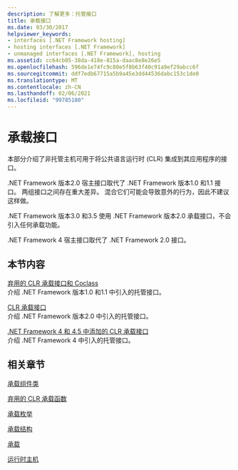 ```yaml
---
description: 了解更多：托管接口
title: 承载接口
ms.date: 03/30/2017
helpviewer_keywords:
- interfaces [.NET Framework hosting]
- hosting interfaces [.NET Framework]
- unmanaged interfaces [.NET Framework], hosting
ms.assetid: cc64cb05-38da-418e-815a-daac8e8e26e5
ms.openlocfilehash: 596de1e74fc9c80e5f8b63f40c91a9ef29abcc6f
ms.sourcegitcommit: ddf7edb67715a5b9a45e3dd44536dabc153c1de0
ms.translationtype: MT
ms.contentlocale: zh-CN
ms.lasthandoff: 02/06/2021
ms.locfileid: "99785180"
---
```

# <a name="hosting-interfaces"></a>承载接口

本部分介绍了非托管主机可用于将公共语言运行时 (CLR) 集成到其应用程序的接口。  
  
 .NET Framework 版本2.0 宿主接口取代了 .NET Framework 版本1.0 和1.1 接口。 两组接口之间存在重大差异。 混合它们可能会导致意外的行为，因此不建议这样做。  
  
 .NET Framework 版本3.0 和3.5 使用 .NET Framework 版本2.0 承载接口，不会引入任何承载功能。  
  
 .NET Framework 4 宿主接口取代了 .NET Framework 2.0 接口。
  
## <a name="in-this-section"></a>本节内容  

 [弃用的 CLR 承载接口和 Coclass](deprecated-clr-hosting-interfaces-and-coclasses.md)  
 介绍 .NET Framework 版本1.0 和1.1 中引入的托管接口。  
  
 [CLR 承载接口](clr-hosting-interfaces.md)  
 介绍 .NET Framework 版本2.0 中引入的托管接口。  
  
 [.NET Framework 4 和 4.5 中添加的 CLR 承载接口](clr-hosting-interfaces-added-in-the-net-framework-4-and-4-5.md)  
 介绍 .NET Framework 4 中引入的托管接口。  
  
## <a name="related-sections"></a>相关章节  

 [承载组件类](hosting-coclasses.md)  
  
 [弃用的 CLR 承载函数](deprecated-clr-hosting-functions.md)  
  
 [承载枚举](hosting-enumerations.md)  
  
 [承载结构](hosting-structures.md)  
  
 [承载](index.md)  
  
 [运行时主机](/previous-versions/dotnet/netframework-4.0/a51xd4ze(v=vs.100))
